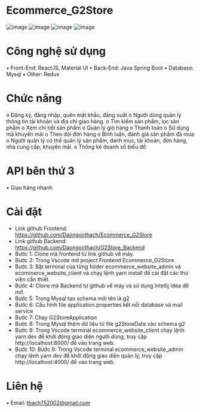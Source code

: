 # Ecommerce_G2Store
![image](https://github.com/Daongocthach/Ecommerce_G2Store/assets/94102125/15f185cb-4013-4c3e-8eda-b84aa24da56d)
![image](https://github.com/Daongocthach/Ecommerce_G2Store/assets/94102125/274fb817-fe83-4287-b271-ec88026cedfa)
![image](https://github.com/Daongocthach/Ecommerce_G2Store/assets/94102125/d5fec857-3172-403e-b88b-cc3034cf7e8e)
![image](https://github.com/Daongocthach/Ecommerce_G2Store/assets/94102125/325c0ee4-a752-4b20-a560-63bdf50f22ab)

# Công nghệ sử dụng
•	Front-End: ReactJS, Material UI
•	Back-End: Java Spring Boot
•	Database: Mysql
•	Other: Redux 
# Chức năng
o	Đăng ký, đăng nhập, quên mật khẩu, đăng xuất
o	Người dùng quản lý thông tin tài khoản và địa chỉ giao hàng.
o	Tìm kiếm sản phẩm, lọc sản phẩm
o	Xem chi tiết sản phẩm
o	Quản lý giỏ hàng
o	Thanh toán
o	Sử dụng mã khuyến mãi
o	Theo dõi đơn hàng
o	Bình luận, đánh giá sản phẩm đã mua
o	Người quản lý có thể quản lý sản phẩm, danh mục, tài khoản, đơn hàng, nhà cung cấp, khuyến mãi.
o	Thống kê doanh số biểu đồ
# API bên thứ 3
•	Giao hàng nhanh
# Cài đặt 
-	Link github Frontend: https://github.com/Daongocthach/Ecommerce_G2Store
-	Link github Backend: https://github.com/Daongocthach/G2Store_Backend
-	Bước 1: Clone mã  frontend từ link github về máy.
-	Bước 2: Trong Vscode mở project Frontend Ecommerce_G2Store
-	Bước 3: Bật terminal của từng folder ecommerce_website_admin và ecommerce_website_client và chạy lệnh yarn install để cài đặt các thư viện cần thiết.
-	Bước 4: Clone mã Backend từ github về máy và sử dụng Intellij Idea để mở.
-	Bước 5: Trong Mysql  tạo schema mới tên là g2
-	Bước 6: Cấu hình file application.properties kết nối database và mail service
-	Bước 7: Chạy G2StoreApplication
-	Bước 8: Trong Mysql thêm dữ liệu từ file g2StoreData vào schema g2
-	Bước 9: Trong Vscode terminal ecommerce_website_client chạy lệnh yarn dev để khởi động giao diện người dùng, truy cập http://localhost:8000/ để vào trang web.
-	Bước 10: Bước 9: Trong Vscode terminal ecommerce_website_admin chạy lệnh yarn dev để khởi động giao diện quản lý, truy cập http://localhost:4000/ để vào trang web.
# Liên hệ
•	Email: thach752002@gmail.com


